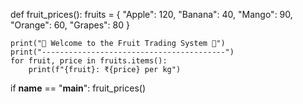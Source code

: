def fruit_prices():
    fruits = {
        "Apple": 120,
        "Banana": 40,
        "Mango": 90,
        "Orange": 60,
        "Grapes": 80
    }

    print("🍎 Welcome to the Fruit Trading System 🍌")
    print("-----------------------------------------")
    for fruit, price in fruits.items():
        print(f"{fruit}: ₹{price} per kg")

if __name__ == "__main__":
    fruit_prices()

